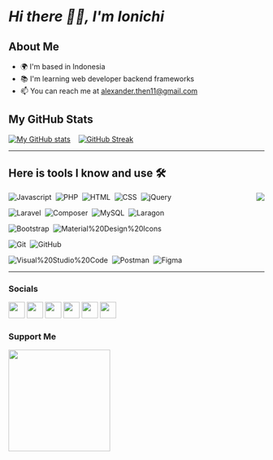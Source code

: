 # *Hi there 👋🏻, I'm Ionichi*

## About Me
- 🌍 I'm based in Indonesia
- 📚 I'm learning web developer backend frameworks
- 📫 You can reach me at [alexander.then11@gmail.com](mailto:alexander.then11@gmail.com)

## My GitHub Stats
[![My GitHub stats](https://github-readme-stats.vercel.app/api?username=AkatsukiYori&theme=transparent&show_icons=true&hide=&count_private=true&title_color=58A6FF&text_color=BBBBBB&icon_color=4C8EDA&hide_border=false&show_icons=true)](https://github.com/AkatsukiYori/AkatsukiYori) &nbsp;&nbsp;
[![GitHub Streak](https://github-readme-streak-stats.herokuapp.com?user=AkatsukiYori&theme=transparent&text_color=434d58&title_color=2f80ed&icon_color=4c71f2&ring=39D353&fire=1F6EE8&stroke=39D353&currStreakNum=999999&currStreakLabel=BBBBBB&sideNums=BBBBBB&sideLabels=777777&dates=39D353&border=39D353)](https://github.com/AkatsukiYori/AkatsukiYori)

---

## Here is tools I know and use 🛠
<a href="https://github.com/AkatsukiYori/AkatsukiYori"><img src="https://github-readme-stats.vercel.app/api/top-langs/?username=AkatsukiYori&langs_count=10&theme=transparent" align="right"></a>

![Javascript](https://img.shields.io/badge/-Javascript-2f1a47?style=flat&logo=javascript)&nbsp;
![PHP](https://img.shields.io/badge/-PHP-2f1a47?style=flat&logo=php)&nbsp;
![HTML](https://img.shields.io/badge/-HTML-2f1a47?style=flat&logo=HTML5)&nbsp;
![CSS](https://img.shields.io/badge/-CSS-2f1a47?style=flat&logo=CSS3)&nbsp;
![jQuery](https://img.shields.io/badge/-jQuery-2f1a47?style=flat&logo=jQuery)&nbsp;

![Laravel](https://img.shields.io/badge/-Laravel-2f1a47?style=flat&logo=Laravel)&nbsp;
![Composer](https://img.shields.io/badge/-Composer-2f1a47?style=flat&logo=Composer)&nbsp;
![MySQL](https://img.shields.io/badge/-MySQL-2f1a47?style=flat&logo=MySQL)&nbsp;
![Laragon](https://img.shields.io/badge/-Laragon-2f1a47?style=flat&logo=Laragon)&nbsp;

![Bootstrap](https://img.shields.io/badge/-Bootstrap-2f1a47?style=flat&logo=Bootstrap)&nbsp;
![Material%20Design%20Icons](https://img.shields.io/badge/-Material%20Design%20Icons-2f1a47?style=flat&logo=Material%20Design%20Icons)&nbsp;

![Git](https://img.shields.io/badge/-Git-2f1a47?style=flat&logo=Git)&nbsp;
![GitHub](https://img.shields.io/badge/-GitHub-2f1a47?style=flat&logo=GitHub)&nbsp;

![Visual%20Studio%20Code](https://img.shields.io/badge/-Visual%20Studio%20Code-2f1a47?style=flat&logo=Visual%20Studio%20Code)&nbsp;
![Postman](https://img.shields.io/badge/-Postman-2f1a47?style=flat&logo=Postman)&nbsp;
![Figma](https://img.shields.io/badge/-Figma-2f1a47?style=flat&logo=Figma)&nbsp;

---

### Socials

<p align="left"> <a href="https://discord.com/users/Ionichi#4831" target="_blank" rel="noreferrer"><img src="https://raw.githubusercontent.com/danielcranney/readme-generator/main/public/icons/socials/discord.svg" width="32" height="32" /></a> <a href="https://www.dribbble.com/Ionichi" target="_blank" rel="noreferrer"><img src="https://raw.githubusercontent.com/danielcranney/readme-generator/main/public/icons/socials/dribbble.svg" width="32" height="32" /></a> <a href="https://www.github.com/Ionichi" target="_blank" rel="noreferrer"><img src="https://raw.githubusercontent.com/danielcranney/readme-generator/main/public/icons/socials/github.svg" width="32" height="32" /></a> <a href="http://www.instagram.com/feryandi_ion" target="_blank" rel="noreferrer"><img src="https://raw.githubusercontent.com/danielcranney/readme-generator/main/public/icons/socials/instagram.svg" width="32" height="32" /></a> <a href="https://www.linkedin.com/in/feryandi-276136260/" target="_blank" rel="noreferrer"><img src="https://raw.githubusercontent.com/danielcranney/readme-generator/main/public/icons/socials/linkedin.svg" width="32" height="32" /></a> <a href="https://www.stackoverflow.com/users/21648390/anonymous" target="_blank" rel="noreferrer"><img src="https://raw.githubusercontent.com/danielcranney/readme-generator/main/public/icons/socials/stackoverflow.svg" width="32" height="32" /></a></p>

### Support Me

<a href="https://www.buymeacoffee.com/Ionichi" target="_blank"><img src="https://cdn.buymeacoffee.com/buttons/v2/default-yellow.png" width="200" /></a>
